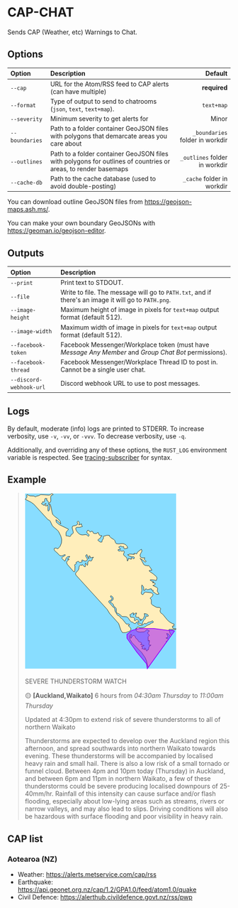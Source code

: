 # CAP-CHAT

Sends CAP (Weather, etc) Warnings to Chat.

## Options

|Option|Description|Default|
|:-----|:----------|------:|
|`--cap`|URL for the Atom/RSS feed to CAP alerts (can have multiple)|**required**|
|`--format`|Type of output to send to chatrooms (`json`, `text`, `text+map`).|`text+map`|
|`--severity`|Minimum severity to get alerts for|Minor|
|`--boundaries`|Path to a folder container GeoJSON files with polygons that demarcate areas you care about|`_boundaries` folder in workdir|
|`--outlines`|Path to a folder container GeoJSON files with polygons for outlines of countries or areas, to render basemaps|`_outlines` folder in workdir|
|`--cache-db`|Path to the cache database (used to avoid double-posting)|`_cache` folder in workdir|

You can download outline GeoJSON files from https://geojson-maps.ash.ms/.

You can make your own boundary GeoJSONs with https://geoman.io/geojson-editor.

## Outputs

|Option|Description|
|:-----|:----------|
|`--print`|Print text to STDOUT.|
|`--file`|Write to file. The message will go to `PATH.txt`, and if there's an image it will go to `PATH.png`.|
|`--image-height`|Maximum height of image in pixels for `text+map` output format (default 512).|
|`--image-width`|Maximum width of image in pixels for `text+map` output format (default 512).|
|`--facebook-token`|Facebook Messenger/Workplace token (must have _Message Any Member_ and _Group Chat Bot_ permissions).||
|`--facebook-thread`|Facebook Messenger/Workplace Thread ID to post in. Cannot be a single user chat.||
|`--discord-webhook-url`|Discord webhook URL to use to post messages.||

## Logs

By default, moderate (info) logs are printed to STDERR.
To increase verbosity, use `-v`, `-vv`, or `-vvv`.
To decrease verbosity, use `-q`.

Additionally, and overriding any of these options, the `RUST_LOG` environment variable is respected.
See [tracing-subscriber](https://docs.rs/tracing-subscriber/*/tracing_subscriber/filter/struct.EnvFilter.html) for syntax.

## Example

> ![northland map](./example.png)
>
> SEVERE THUNDERSTORM WATCH
>
> 🟡  **[Auckland,Waikato]**  6 hours from _04:30am Thursday_ to _11:00am Thursday_
>
> Updated at 4:30pm to extend risk of severe thunderstorms to all of northern Waikato
>
> Thunderstorms are expected to develop over the Auckland region this afternoon, and spread southwards into northern Waikato towards evening.
> These thunderstorms will be accompanied by localised heavy rain and small hail.  There is also a low risk of a small tornado or funnel cloud.
> Between 4pm and 10pm today (Thursday) in Auckland, and between 6pm and 11pm in northern Waikato, a few of these thunderstorms could be severe producing localised downpours of 25-40mm/hr.
> Rainfall of this intensity can cause surface and/or flash flooding, especially about low-lying areas such as streams, rivers or narrow valleys, and may also lead to slips.
> Driving conditions will also be hazardous with surface flooding and poor visibility in heavy rain.

## CAP list

### Aotearoa (NZ)

- Weather: https://alerts.metservice.com/cap/rss
- Earthquake: https://api.geonet.org.nz/cap/1.2/GPA1.0/feed/atom1.0/quake
- Civil Defence: https://alerthub.civildefence.govt.nz/rss/pwp
